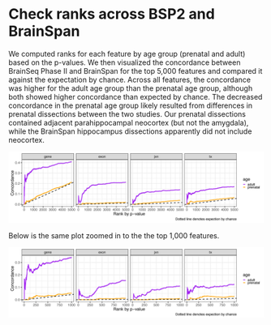 Check ranks across BSP2 and BrainSpan
=====================================

We computed ranks for each feature by age group (prenatal and adult) based on the p-values. We then visualized the concordance between BrainSeq Phase II and BrainSpan for the top 5,000 features and compared it against the expectation by chance. Across all features, the concordance was higher for the adult age group than the prenatal age group, although both showed higher concordance than expected by chance. The decreased concordance in the prenatal age group likely resulted from differences in prenatal dissections between the two studies. Our prenatal dissections contained adjacent parahippocampal neocortex (but not the amygdala), while the BrainSpan hippocampus dissections apparently did not include neocortex.

![Concordance top 5000](concordance_vs_chance_by_age_Page_1.png)

Below is the same plot zoomed in to the the top 1,000 features.

![Concordance top 1000](concordance_vs_chance_by_age_Page_2.png)
